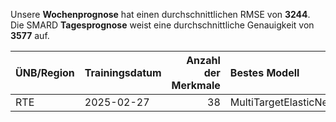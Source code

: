 
Unsere __Wochenprognose__ hat einen durchschnittlichen RMSE von __3244__.  
Die SMARD __Tagesprognose__ weist eine durchschnittliche Genauigkeit von __3577__ auf.
    
| ÜNB/Region   | Trainingsdatum   |   Anzahl der Merkmale | Bestes Modell         |   RMSE |   TSO RMSE |
|:-------------|:-----------------|----------------------:|:----------------------|-------:|-----------:|
| RTE          | 2025-02-27       |                    38 | MultiTargetElasticNet |   3244 |       3577 |